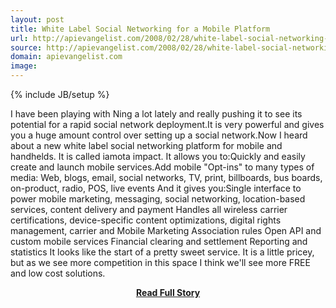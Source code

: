 ```yaml
---
layout: post
title: White Label Social Networking for a Mobile Platform
url: http://apievangelist.com/2008/02/28/white-label-social-networking-for-a-mobile-platform/
source: http://apievangelist.com/2008/02/28/white-label-social-networking-for-a-mobile-platform/
domain: apievangelist.com
image: 
---
```

{% include JB/setup %}<p>I have been playing with Ning a lot lately and really pushing it to see its potential for a rapid social network deployment.It is very powerful and gives you a huge amount control over setting up a social network.Now I heard about a new white label social networking platform for mobile and handhelds.  It is called iamota impact. It allows you to:Quickly and easily create and launch mobile services.Add mobile "Opt-ins" to many types of media: Web, blogs, email, social networks, TV, print, billboards, bus boards, on-product, radio, POS, live events And it gives you:Single interface to power mobile marketing, messaging, social networking, location-based services, content delivery and payment Handles all wireless carrier certifications, device-specific content optimizations, digital rights management, carrier and Mobile Marketing Association rules Open API and custom mobile services Financial clearing and settlement Reporting and statistics It looks like the start of a pretty sweet service.  It is a little pricey, but as we see more competition in this space I think we'll see more FREE and low cost solutions.</p>
<center><p><a href="http://apievangelist.com/2008/02/28/white-label-social-networking-for-a-mobile-platform/" style='padding:25px; font-sze:18px; font-weight: bold;'>Read Full Story</a></p></center>
